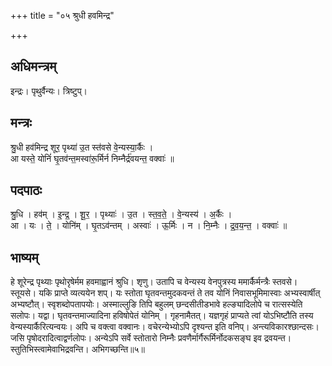 +++
title = "०५ श्रुधी हवमिन्द्र"

+++
## अधिमन्त्रम्
इन्द्रः। पृथुर्वैन्यः। त्रिष्टुप्।

## मन्त्रः
श्रु॒धी हव॑मिन्द्र शूर॒ पृथ्या॑ उ॒त स्त॑वसे वे॒न्यस्या॒र्कैः ।  
आ यस्ते॒ योनिं॑ घृ॒तव॑न्त॒मस्वा॑रू॒र्मिर्न निम्नैर्द्र॑वयन्त॒ वक्वाः॑ ॥

## पदपाठः
श्रु॒धि । हव॑म् । इ॒न्द्र॒ । शू॒र॒ । पृथ्याः॑ । उ॒त । स्त॒व॒ते॒ । वे॒न्यस्य॑ । अ॒र्कैः ।  
आ । यः । ते॒ । योनि॑म् । घृ॒तऽव॑न्तम् । अस्वाः॑ । ऊ॒र्मिः । न । नि॒म्नैः । द्र॒व॒य॒न्त॒ । वक्वाः॑ ॥

## भाष्यम्
हे शूरेन्द्र पृथ्याः पृथोरृषेर्मम हवमाह्वानं श्रुधि। शृणु। उतापि च वेन्यस्य वेनपुत्रस्य ममार्कैर्मन्त्रैः स्तवसे। स्तूयसे। यकि प्राप्ते व्यत्ययेन शप्। यः स्तोता घृतवन्तमुदकवन्तं ते तव योनिं निवासभूमिमास्वाः अभ्यस्वार्षीत् अभ्यष्टौत्। स्वृशब्दोपतापयोः। अस्माल्लुङि तिपि बहुलम् छन्दसीतीडभावे हल्ङ्यादिलोपे च रात्सस्येति सलोपः। यद्वा। घृतवन्तमाज्यादिना हविषोपेतं योनिम् । गृहनामैतत्। यज्ञगृहं प्राप्यते त्वां योऽभिष्टौति तस्य वेन्यस्यार्कैरित्यन्वयः। अपि च वक्त्वा वक्वानः। वचेरन्येभ्योऽपि दृश्यन्त इति वनिप्। अन्त्यविकारश्छान्दसः। जसि पृषोदरादित्वाद्वर्णलोपः। अन्येऽपि सर्वे स्तोतारो निम्नैः प्रवणैर्मार्गैरूर्मिर्नोदकसङ्घ इव द्रवयन्त। स्तुतिभिस्त्वामेवाभिद्रवन्ति। अभिगच्छन्ति॥५॥